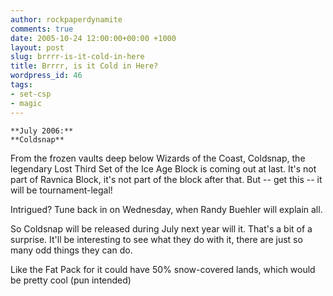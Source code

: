 ```yaml
---
author: rockpaperdynamite
comments: true
date: 2005-10-24 12:00:00+00:00 +1000
layout: post
slug: brrrr-is-it-cold-in-here
title: Brrrr, is it Cold in Here?
wordpress_id: 46
tags:
- set-csp
- magic
---
```


	**July 2006:**
	**Coldsnap**

From the frozen vaults deep below Wizards of the Coast, Coldsnap, the legendary Lost Third Set of the Ice Age Block is coming out at last. It's not part of Ravnica Block, it's not part of the block after that. But -- get this -- it will be tournament-legal!

Intrigued? Tune back in on Wednesday, when Randy Buehler will explain all.

So Coldsnap will be released during July next year will it. That's a bit of a surprise. It'll be interesting to see what they do with it, there are just so many odd things they can do.

Like the Fat Pack for it could have 50% snow-covered lands, which would be pretty cool (pun intended)
